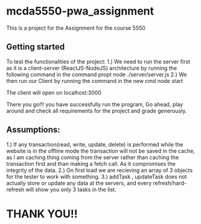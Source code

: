 # mcda5550-pwa_assignment

This is a project for the Assignment for the course 5550

## Getting started

To test the functionalities of the project:
1.) We need to run the server first as it is a client-server (ReactJS-NodeJS) architecture by running the following command in the command propt
    node ./server/server.js
2.) We then run our Client by running the command in the new cmd
    node start

The client will open on localhost:3000

There you go!!! you have successfully run the program, Go ahead, play around and check all requirements for the project and grade generously.

## Assumptions:

1.) If any transaction(read, write, update, delete) is performed while the website is in the offline mode the transaction will not be saved in the cache, as I am caching thing coming from the server rather than caching the transaction first and than making a fetch call. As it compromises the integrity of the data.
2.) On first load we are recieving an array of 3 objects for the tester to work with something.
3.) addTask , updateTask does not actually store or update any data at the servers, and every refresh/hard-refresh will show you only 3 tasks in the list.

# THANK YOU!! 
